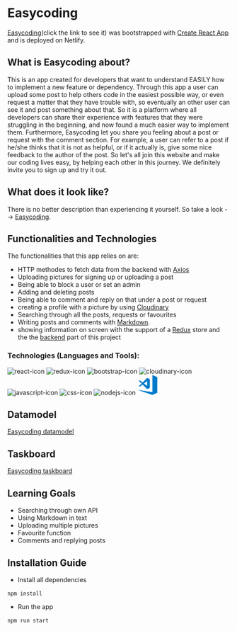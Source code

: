 # Easycoding

[Easycoding](https://easy-coding.netlify.app/)(click the link to see it) was bootstrapped with [Create React App](https://github.com/facebook/create-react-app) and is deployed on Netlify.

## What is Easycoding about?

This is an app created for developers that want to understand EASILY how to implement a new feature or dependency. Through this app a user can upload some post to help others code in the easiest possible way, or even request a matter that they have trouble with, so eventually an other user can see it and post something about that. So it is a platform where all developers can share their experience with features that they were struggling in the beginning, and now found a much easier way to implement them. Furthermore, Easycoding let you share you feeling about a post or request with the comment section. For example, a user can refer to a post if he/she thinks that it is not as helpful, or if it actually is, give some nice feedback to the author of the post. So let's all join this website and make our coding lives easy, by helping each other in this journey. We definitely invite you to sign up and try it out.

## What does it look like?

There is no better description than experiencing it yourself. So take a look --> [Easycoding](https://easy-coding.netlify.app/).

## Functionalities and Technologies

The functionalities that this app relies on are:

- HTTP methodes to fetch data from the backend with [Axios](https://www.npmjs.com/package/axios)
- Uploading pictures for signing up or uploading a post
- Being able to block a user or set an admin
- Adding and deleting posts
- Being able to comment and reply on that under a post or request
- creating a profile with a picture by using [Cloudinary](https://cloudinary.com)
- Searching through all the posts, requests or favourites
- Writing posts and comments with [Markdown](https://www.npmjs.com/package/react-markdown).
- showing information on screen with the support of a [Redux](https://redux.js.org/) store and the the [backend](https://github.com/TSKraak/easycoding-be) part of this project

### Technologies (Languages and Tools):

<img src="https://seeklogo.com/images/R/react-logo-7B3CE81517-seeklogo.com.png" alt="react-icon" height="45"/> <img src="https://seeklogo.com/images/R/redux-logo-9CA6836C12-seeklogo.com.png" alt="redux-icon" height="45"/> <img src="https://pngimage.net/wp-content/uploads/2018/06/logo-bootstrap-png.png" alt="bootstrap-icon" height="45"> <img src="https://seeklogo.com/images/C/cloudinary-logo-91D46BA298-seeklogo.com.png" alt="cloudinary-icon" height="45" /> <img src="https://upload.wikimedia.org/wikipedia/commons/thumb/9/99/Unofficial_JavaScript_logo_2.svg/480px-Unofficial_JavaScript_logo_2.svg.png" alt="javascript-icon" height="45" /> <img src="https://upload.wikimedia.org/wikipedia/commons/thumb/d/d5/CSS3_logo_and_wordmark.svg/1200px-CSS3_logo_and_wordmark.svg.png" alt="css-icon" height="45" /> <img src="https://www.pikpng.com/pngl/m/430-4309640_js-logo-nodejs-logo-clipart.png" alt="nodejs-icon" height="45" /> <img src="https://raw.githubusercontent.com/github/explore/80688e429a7d4ef2fca1e82350fe8e3517d3494d/topics/visual-studio-code/visual-studio-code.png" alt="vs code-icon" height="45" />

## Datamodel

[Easycoding datamodel](https://dbdiagram.io/d/5fcdfa1c9a6c525a03ba12d9)

## Taskboard

[Easycoding taskboard](https://github.com/TSKraak/easycoding-fe/projects/1)

## Learning Goals

- Searching through own API
- Using Markdown in text
- Uploading multiple pictures
- Favourite function
- Comments and replying posts

## Installation Guide

- Install all dependencies

```
npm install
```

- Run the app

```
npm run start
```

